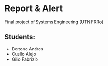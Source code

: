 # Report & Alert
Final project of Systems Engineering (UTN FRRo)

## Students:
* Bertone Andres
* Cuello Alejo
* Gilio Fabrizio
